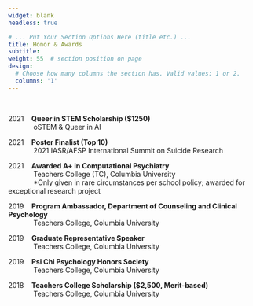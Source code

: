 ```yaml
---
widget: blank
headless: true

# ... Put Your Section Options Here (title etc.) ...
title: Honor & Awards
subtitle:
weight: 55  # section position on page
design:
  # Choose how many columns the section has. Valid values: 1 or 2.
  columns: '1'
---
```

<br/>
<p>2021&nbsp;&nbsp;&nbsp;&nbsp;<b>Queer in STEM Scholarship ($1250)</b><br/>
  &nbsp;&nbsp;&nbsp;&nbsp;&nbsp;&nbsp;&nbsp;&nbsp;&nbsp;&nbsp;&nbsp;&nbsp;&nbsp;oSTEM & Queer in AI
</p>

<p>2021&nbsp;&nbsp;&nbsp;&nbsp;<b>Poster Finalist (Top 10)</b><br/>
  &nbsp;&nbsp;&nbsp;&nbsp;&nbsp;&nbsp;&nbsp;&nbsp;&nbsp;&nbsp;&nbsp;&nbsp;&nbsp;2021 IASR/AFSP International Summit on Suicide Research
</p>

<p>2021&nbsp;&nbsp;&nbsp;&nbsp;<b>Awarded A+ in Computational Psychiatry</b><br/>
  &nbsp;&nbsp;&nbsp;&nbsp;&nbsp;&nbsp;&nbsp;&nbsp;&nbsp;&nbsp;&nbsp;&nbsp;&nbsp;Teachers College (TC), Columbia University</b><br/>
  &nbsp;&nbsp;&nbsp;&nbsp;&nbsp;&nbsp;&nbsp;&nbsp;&nbsp;&nbsp;&nbsp;&nbsp;&nbsp;*Only given in rare circumstances per school policy; awarded for exceptional research project</p>

<p>2019&nbsp;&nbsp;&nbsp;&nbsp;<b>Program Ambassador, Department of Counseling and Clinical Psychology</b><br/>
  &nbsp;&nbsp;&nbsp;&nbsp;&nbsp;&nbsp;&nbsp;&nbsp;&nbsp;&nbsp;&nbsp;&nbsp;&nbsp;Teachers College, Columbia University</p>

<p>2019&nbsp;&nbsp;&nbsp;&nbsp;<b>Graduate Representative Speaker</b><br/>
  &nbsp;&nbsp;&nbsp;&nbsp;&nbsp;&nbsp;&nbsp;&nbsp;&nbsp;&nbsp;&nbsp;&nbsp;&nbsp;Teachers College, Columbia University</p>

<p>2019&nbsp;&nbsp;&nbsp;&nbsp;<b>Psi Chi Psychology Honors Society</b><br/>
  &nbsp;&nbsp;&nbsp;&nbsp;&nbsp;&nbsp;&nbsp;&nbsp;&nbsp;&nbsp;&nbsp;&nbsp;&nbsp;Teachers College, Columbia University</p>

<p>2018&nbsp;&nbsp;&nbsp;&nbsp;<b>Teachers College Scholarship ($2,500, Merit-based)</b><br/>
  &nbsp;&nbsp;&nbsp;&nbsp;&nbsp;&nbsp;&nbsp;&nbsp;&nbsp;&nbsp;&nbsp;&nbsp;&nbsp;Teachers College, Columbia University</p>

